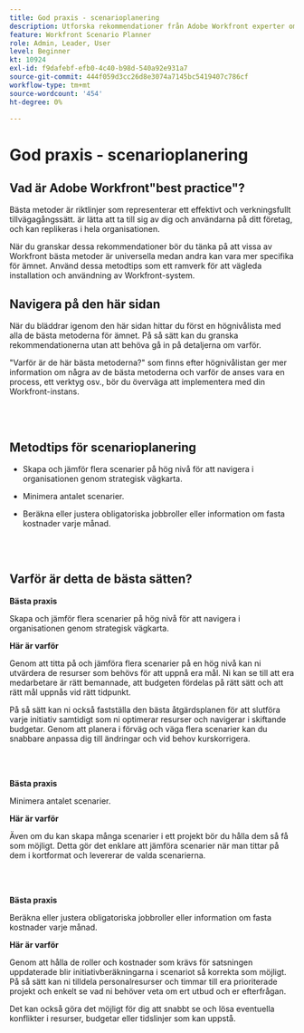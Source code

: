 ```yaml
---
title: God praxis - scenarioplanering
description: Utforska rekommendationer från Adobe Workfront experter om verktyget Scenarioplanering.
feature: Workfront Scenario Planner
role: Admin, Leader, User
level: Beginner
kt: 10924
exl-id: f9dafebf-efb0-4c40-b98d-540a92e931a7
source-git-commit: 444f059d3cc26d8e3074a7145bc5419407c786cf
workflow-type: tm+mt
source-wordcount: '454'
ht-degree: 0%

---
```


# God praxis - scenarioplanering

## Vad är Adobe Workfront&quot;best practice&quot;?

Bästa metoder är riktlinjer som representerar ett effektivt och verkningsfullt tillvägagångssätt. är lätta att ta till sig av dig och användarna på ditt företag, och kan replikeras i hela organisationen.

När du granskar dessa rekommendationer bör du tänka på att vissa av Workfront bästa metoder är universella medan andra kan vara mer specifika för ämnet. Använd dessa metodtips som ett ramverk för att vägleda installation och användning av Workfront-system.

## Navigera på den här sidan

När du bläddrar igenom den här sidan hittar du först en högnivålista med alla de bästa metoderna för ämnet. På så sätt kan du granska rekommendationerna utan att behöva gå in på detaljerna om varför.

&quot;Varför är de här bästa metoderna?&quot; som finns efter högnivålistan ger mer information om några av de bästa metoderna och varför de anses vara en process, ett verktyg osv., bör du överväga att implementera med din Workfront-instans.

</br>
</br>

## Metodtips för scenarioplanering

* Skapa och jämför flera scenarier på hög nivå för att navigera i organisationen genom strategisk vägkarta.

* Minimera antalet scenarier.

* Beräkna eller justera obligatoriska jobbroller eller information om fasta kostnader varje månad.

</br>
</br>

## Varför är detta de bästa sätten?

**Bästa praxis**

Skapa och jämför flera scenarier på hög nivå för att navigera i organisationen genom strategisk vägkarta.



**Här är varför**

Genom att titta på och jämföra flera scenarier på en hög nivå kan ni utvärdera de resurser som behövs för att uppnå era mål. Ni kan se till att era medarbetare är rätt bemannade, att budgeten fördelas på rätt sätt och att rätt mål uppnås vid rätt tidpunkt.



På så sätt kan ni också fastställa den bästa åtgärdsplanen för att slutföra varje initiativ samtidigt som ni optimerar resurser och navigerar i skiftande budgetar. Genom att planera i förväg och väga flera scenarier kan du snabbare anpassa dig till ändringar och vid behov kurskorrigera.

</br>
</br>

**Bästa praxis**

Minimera antalet scenarier.



**Här är varför**

Även om du kan skapa många scenarier i ett projekt bör du hålla dem så få som möjligt. Detta gör det enklare att jämföra scenarier när man tittar på dem i kortformat och levererar de valda scenarierna.

</br>
</br>

**Bästa praxis**

Beräkna eller justera obligatoriska jobbroller eller information om fasta kostnader varje månad.

**Här är varför**

Genom att hålla de roller och kostnader som krävs för satsningen uppdaterade blir initiativberäkningarna i scenariot så korrekta som möjligt. På så sätt kan ni tilldela personalresurser och timmar till era prioriterade projekt och enkelt se vad ni behöver veta om ert utbud och er efterfrågan.



Det kan också göra det möjligt för dig att snabbt se och lösa eventuella konflikter i resurser, budgetar eller tidslinjer som kan uppstå.
